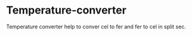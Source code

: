 # Temperature-converter
Temperature converter help to conver cel to fer and fer to cel in split sec.
